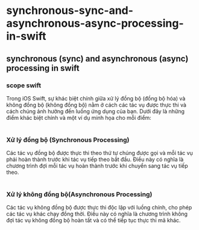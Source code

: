 # synchronous-sync-and-asynchronous-async-processing-in-swift
## synchronous (sync) and asynchronous (async) processing in swift
### scope swift
Trong iOS Swift, sự khác biệt chính giữa xử lý đồng bộ (đồng bộ hóa) và không đồng bộ (không đồng bộ) nằm ở cách các tác vụ được thực thi và cách chúng ảnh hưởng đến luồng ứng dụng của bạn. Dưới đây là những điểm khác biệt chính và một ví dụ minh họa cho mỗi điểm: <br><br>

###  Xử lý đồng bộ (Synchronous Processing)
Các tác vụ đồng bộ được thực thi theo thứ tự chúng được gọi và mỗi tác vụ phải hoàn thành trước khi tác vụ tiếp theo bắt đầu. Điều này có nghĩa là chương trình đợi mỗi tác vụ hoàn thành trước khi chuyển sang tác vụ tiếp theo. <br><br>

### Xử lý không đồng bộ(Asynchronous Processing)
Các tác vụ không đồng bộ được thực thi độc lập với luồng chính, cho phép các tác vụ khác chạy đồng thời. Điều này có nghĩa là chương trình không đợi tác vụ không đồng bộ hoàn tất và có thể tiếp tục thực thi mã khác. <br><br>
